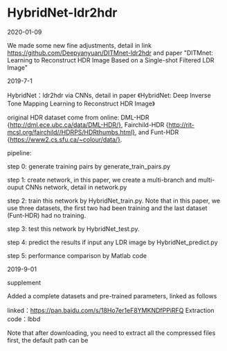 # HybridNet-ldr2hdr

2020-01-09 

We made some new fine adjustments, detail in link https://github.com/Deepyanyuan/DITMnet-ldr2hdr
and paper "DITMnet: Learning to Reconstruct HDR Image Based on a Single-shot Filtered LDR Image"


2019-7-1

HybridNet：ldr2hdr via CNNs, detail in paper 《HybridNet: Deep Inverse Tone Mapping Learning to Reconstruct HDR Image》

original HDR dataset come from online: DML-HDR {http://dml.ece.ubc.ca/data/DML-HDR/}, Fairchild-HDR {http://rit-mcsl.org/fairchild//HDRPS/HDRthumbs.html}, and Funt-HDR {https://www2.cs.sfu.ca/~colour/data/}.



pipeline:

step 0: generate training pairs by generate_train_pairs.py

step 1: create network, in this paper, we create a multi-branch and multi-ouput CNNs network, detail in network.py

step 2: train this network by HybridNet_train.py. Note that in this paper, we use three datasets, the first two had been training and the last dataset (Funt-HDR) had no training.

step 3: test this network by HybridNet_test.py.

step 4: predict the results if input any LDR image by HybridNet_predict.py

step 5: performance comparison by Matlab code


2019-9-01 

supplement

Added a complete datasets and pre-trained parameters, linked as follows

linked：https://pan.baidu.com/s/18Ho7er1eF8YMKNDfPPiRFQ 
Extraction code：lbbd 

Note that after downloading, you need to extract all the compressed files first, the default path can be
